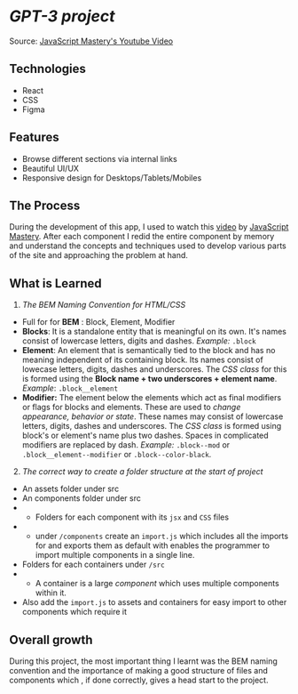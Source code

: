 # _GPT-3 project_

Source: [JavaScript Mastery's Youtube Video](https://www.youtube.com/watch?v=F627pKNUCVQ&t=5018s&ab_channel=JavaScriptMastery "Application One")

## Technologies

- React
- CSS
- Figma

## Features

- Browse different sections via internal links
- Beautiful UI/UX
- Responsive design for Desktops/Tablets/Mobiles

## The Process

During the development of this app, I used to watch this [video](https://www.youtube.com/watch?v=F627pKNUCVQ&t=11724s&ab_channel=JavaScriptMastery) by [JavaScript Mastery](https://www.youtube.com/@javascriptmastery). After each component I redid the entire component by memory and understand the concepts and techniques used to develop various parts of the site and approaching the problem at hand.

## What is Learned

1. _The BEM Naming Convention for HTML/CSS_

- Full for for **BEM** : Block, Element, Modifier
- **Blocks**: It is a standalone entity that is meaningful on its own. It's names consist of lowercase letters, digits and dashes. _Example:_ `.block`
- **Element**: An element that is semantically tied to the block and has no meaning independent of its containing block. Its names consist of lowecase letters, digits, dashes and underscores. The _CSS class_ for this is formed using the **Block name + two underscores + element name**. _Example_: `.block__element`
- **Modifier:** The element below the elements which act as final modifiers or flags for blocks and elements. These are used to _change appearance, behavior or state_. These names may consist of lowercase letters, digits, dashes and underscores. The _CSS class_ is formed using block's or element's name plus two dashes. Spaces in complicated modifiers are replaced by dash. _Example:_ `.block--mod` or `.block__element--modifier` or `.block--color-black`.

2. _The correct way to create a folder structure at the start of project_

- An assets folder under src
- An components folder under src
- - Folders for each component with its `jsx` and `CSS` files
- - under `/components` create an `import.js` which includes all the imports for and exports them as default with enables the programmer to import multiple components in a single line.
- Folders for each containers under `/src`
- - A container is a large _component_ which uses multiple components within it.
- Also add the `import.js` to assets and containers for easy import to other components which require it

## Overall growth

During this project, the most important thing I learnt was the BEM naming convention and the importance of making a good structure of files and components which , if done correctly, gives a head start to the project.
